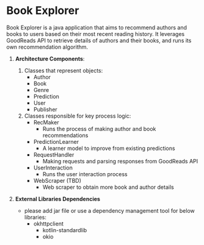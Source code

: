 # Book Explorer

Book Explorer is a java application that aims to recommend authors and books to users based on their most recent reading history. It leverages GoodReads API to retrieve details of authors and their books, and runs its own recommendation algorithm. 

1. **Architecture Components**:
    1. Classes that represent objects:
        * Author
        * Book
        * Genre
        * Prediction
        * User
        * Publisher
    2. Classes responsible for key process logic:
        * RecMaker
            * Runs the process of making author and book recommendations
        * PredictionLearner
            * A learner model to improve from existing predictions
        * RequestHandler
            * Making requests and parsing responses from GoodReads API
        * UserInteraction
            * Runs the user interaction process
        * WebScraper (TBD)
            * Web scraper to obtain more book and author details
        
2. **External Libraries Dependencies** 
    * please add jar file or use a dependency management tool for below libraries:
        * okhttpclient
            * kotlin-standardlib
            * okio

